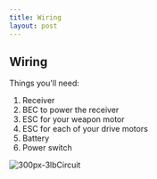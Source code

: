 ```yaml
---
title: Wiring
layout: post
---
```


## Wiring


Things you'll need:
1. Receiver 
2. BEC to power the receiver
3. ESC for your weapon motor
4. ESC for each of your drive motors
5. Battery
6. Power switch

![300px-3lbCircuit](https://user-images.githubusercontent.com/118695279/203160856-2aa39194-1168-4753-a0da-cb93629b41b5.png)
